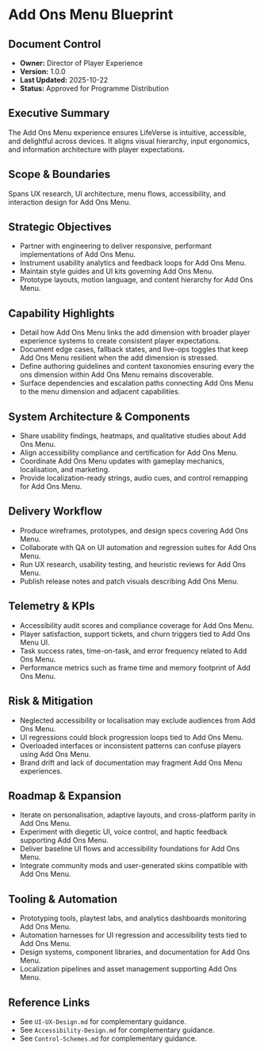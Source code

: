 # Add Ons Menu Blueprint
## Document Control
- **Owner:** Director of Player Experience
- **Version:** 1.0.0
- **Last Updated:** 2025-10-22
- **Status:** Approved for Programme Distribution

## Executive Summary
The Add Ons Menu experience ensures LifeVerse is intuitive, accessible, and delightful across
devices. It aligns visual hierarchy, input ergonomics, and information architecture with player
expectations.

## Scope & Boundaries
Spans UX research, UI architecture, menu flows, accessibility, and interaction design for Add Ons
Menu.

## Strategic Objectives
- Partner with engineering to deliver responsive, performant implementations of Add Ons Menu.
- Instrument usability analytics and feedback loops for Add Ons Menu.
- Maintain style guides and UI kits governing Add Ons Menu.
- Prototype layouts, motion language, and content hierarchy for Add Ons Menu.

## Capability Highlights
- Detail how Add Ons Menu links the add dimension with broader player experience systems to create consistent player expectations.
- Document edge cases, fallback states, and live-ops toggles that keep Add Ons Menu resilient when the add dimension is stressed.
- Define authoring guidelines and content taxonomies ensuring every the ons dimension within Add Ons Menu remains discoverable.
- Surface dependencies and escalation paths connecting Add Ons Menu to the menu dimension and adjacent capabilities.

## System Architecture & Components
- Share usability findings, heatmaps, and qualitative studies about Add Ons Menu.
- Align accessibility compliance and certification for Add Ons Menu.
- Coordinate Add Ons Menu updates with gameplay mechanics, localisation, and marketing.
- Provide localization-ready strings, audio cues, and control remapping for Add Ons Menu.

## Delivery Workflow
- Produce wireframes, prototypes, and design specs covering Add Ons Menu.
- Collaborate with QA on UI automation and regression suites for Add Ons Menu.
- Run UX research, usability testing, and heuristic reviews for Add Ons Menu.
- Publish release notes and patch visuals describing Add Ons Menu.

## Telemetry & KPIs
- Accessibility audit scores and compliance coverage for Add Ons Menu.
- Player satisfaction, support tickets, and churn triggers tied to Add Ons Menu UI.
- Task success rates, time-on-task, and error frequency related to Add Ons Menu.
- Performance metrics such as frame time and memory footprint of Add Ons Menu.

## Risk & Mitigation
- Neglected accessibility or localisation may exclude audiences from Add Ons Menu.
- UI regressions could block progression loops tied to Add Ons Menu.
- Overloaded interfaces or inconsistent patterns can confuse players using Add Ons Menu.
- Brand drift and lack of documentation may fragment Add Ons Menu experiences.

## Roadmap & Expansion
- Iterate on personalisation, adaptive layouts, and cross-platform parity in Add Ons Menu.
- Experiment with diegetic UI, voice control, and haptic feedback supporting Add Ons Menu.
- Deliver baseline UI flows and accessibility foundations for Add Ons Menu.
- Integrate community mods and user-generated skins compatible with Add Ons Menu.

## Tooling & Automation
- Prototyping tools, playtest labs, and analytics dashboards monitoring Add Ons Menu.
- Automation harnesses for UI regression and accessibility tests tied to Add Ons Menu.
- Design systems, component libraries, and documentation for Add Ons Menu.
- Localization pipelines and asset management supporting Add Ons Menu.

## Reference Links
- See `UI-UX-Design.md` for complementary guidance.
- See `Accessibility-Design.md` for complementary guidance.
- See `Control-Schemes.md` for complementary guidance.
